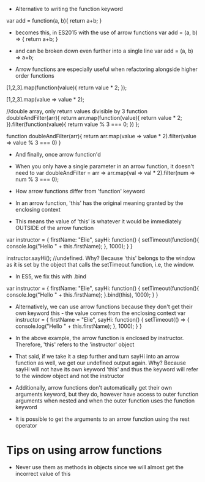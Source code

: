- Alternative to writing the function keyword

var add = function(a, b){
	return a+b;
}

- becomes this, in ES2015 with the use of arrow functions
var add = (a, b) => {
	return a+b;
}

- and can be broken down even further into a single line
var add = (a, b) => a+b;

- Arrow functions are especially useful when refactoring alongside higher order functions

[1,2,3].map(function(value){
	return value * 2;
});

[1,2,3].map(value => value * 2);

//double array, only return values divisible by 3
function doubleAndFilter(arr){
	return arr.map(function(value){
		return value * 2;
		}).filter(function(value){
			return value % 3 === 0;
		})
};

function doubleAndFilter(arr){
	return arr.map(value => value * 2).filter(value => value % 3 === 0)
}

- And finally, once arrow function'd
- When you only have a single parameter in an arrow function, it doesn't need to
var doubleAndFilter = arr => arr.map(val => val * 2).filter(num => num % 3 === 0);

- How arrow functions differ from 'function' keyword
- In an arrow function, 'this' has the original meaning granted by the enclosing context
- This means the value of 'this' is whatever it would be immediately OUTSIDE of the arrow function

var instructor = {
	firstName: "Elie",
	sayHi: function() {
		setTimeout(function(){
			console.log("Hello " + this.firstName);
			}, 1000);
	}
}

instructor.sayHi(); //undefined. Why? Because 'this' belongs to the window as it is set by the object that calls the setTimeout function, i.e, the window.

- In ES5, we fix this with .bind

var instructor = {
	firstName: "Elie",
	sayHi: function() {
		setTimeout(function(){
			console.log("Hello " + this.firstName);
			}.bind(this), 1000);
	}
}

- Alternatively, we can use arrow functions because they don't get their own keyword this - the value comes from the enclosing context
var instructor = {
	firstName = "Elie",
	sayHi: function() {
		setTimeout(() => {
			console.log("Hello " + this.firstName);
			}, 1000);
	}
}
- In the above example, the arrow function is enclosed by instructor. Therefore, 'this' refers to the 'instructor' object
- That said, if we take it a step further and turn sayHi into an arrow function as well, we get our undefined output again. Why? Because sayHi will not have its own keyword 'this' and thus the keyword will refer to the window object and not the instructor

- Additionally, arrow functions don't automatically get their own arguments keyword, but they do, however have access to outer function arguments when nested and when the outer function uses the function keyword
- It is possible to get the arguments to an arrow function using the rest operator


# Tips on using arrow functions
- Never use them as methods in objects since we will almost get the incorrect value of this

